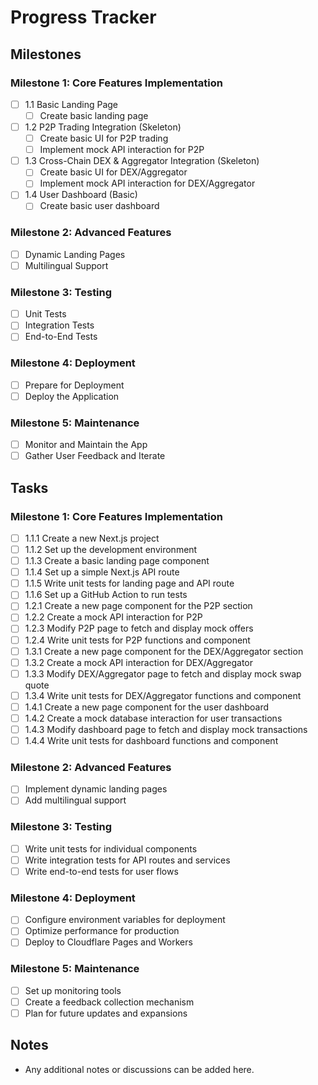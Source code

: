 # Progress Tracker

## Milestones


### Milestone 1: Core Features Implementation
- [ ] 1.1 Basic Landing Page
    - [ ] Create basic landing page
- [ ] 1.2 P2P Trading Integration (Skeleton)
    - [ ] Create basic UI for P2P trading
    - [ ] Implement mock API interaction for P2P
- [ ] 1.3 Cross-Chain DEX & Aggregator Integration (Skeleton)
    - [ ] Create basic UI for DEX/Aggregator
    - [ ] Implement mock API interaction for DEX/Aggregator
- [ ] 1.4 User Dashboard (Basic)
    - [ ] Create basic user dashboard

### Milestone 2: Advanced Features
- [ ] Dynamic Landing Pages
- [ ] Multilingual Support

### Milestone 3: Testing
- [ ] Unit Tests
- [ ] Integration Tests
- [ ] End-to-End Tests

### Milestone 4: Deployment
- [ ] Prepare for Deployment
- [ ] Deploy the Application

### Milestone 5: Maintenance
- [ ] Monitor and Maintain the App
- [ ] Gather User Feedback and Iterate

## Tasks

### Milestone 1: Core Features Implementation
- [ ] 1.1.1 Create a new Next.js project
- [ ] 1.1.2 Set up the development environment
- [ ] 1.1.3 Create a basic landing page component
- [ ] 1.1.4 Set up a simple Next.js API route
- [ ] 1.1.5 Write unit tests for landing page and API route
- [ ] 1.1.6 Set up a GitHub Action to run tests
- [ ] 1.2.1 Create a new page component for the P2P section
- [ ] 1.2.2 Create a mock API interaction for P2P
- [ ] 1.2.3 Modify P2P page to fetch and display mock offers
- [ ] 1.2.4 Write unit tests for P2P functions and component
- [ ] 1.3.1 Create a new page component for the DEX/Aggregator section
- [ ] 1.3.2 Create a mock API interaction for DEX/Aggregator
- [ ] 1.3.3 Modify DEX/Aggregator page to fetch and display mock swap quote
- [ ] 1.3.4 Write unit tests for DEX/Aggregator functions and component
- [ ] 1.4.1 Create a new page component for the user dashboard
- [ ] 1.4.2 Create a mock database interaction for user transactions
- [ ] 1.4.3 Modify dashboard page to fetch and display mock transactions
- [ ] 1.4.4 Write unit tests for dashboard functions and component

### Milestone 2: Advanced Features
- [ ] Implement dynamic landing pages
- [ ] Add multilingual support

### Milestone 3: Testing
- [ ] Write unit tests for individual components
- [ ] Write integration tests for API routes and services
- [ ] Write end-to-end tests for user flows

### Milestone 4: Deployment
- [ ] Configure environment variables for deployment
- [ ] Optimize performance for production
- [ ] Deploy to Cloudflare Pages and Workers

### Milestone 5: Maintenance
- [ ] Set up monitoring tools
- [ ] Create a feedback collection mechanism
- [ ] Plan for future updates and expansions

## Notes
- Any additional notes or discussions can be added here.
